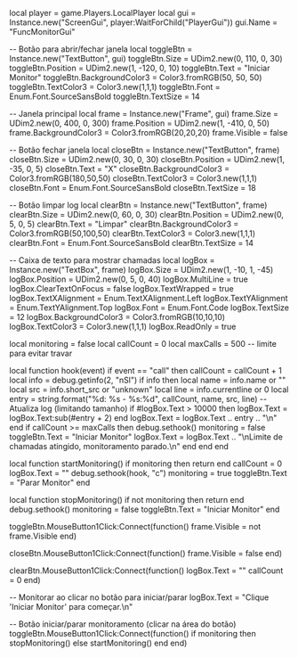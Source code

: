 local player = game.Players.LocalPlayer
local gui = Instance.new("ScreenGui", player:WaitForChild("PlayerGui"))
gui.Name = "FuncMonitorGui"

-- Botão para abrir/fechar janela
local toggleBtn = Instance.new("TextButton", gui)
toggleBtn.Size = UDim2.new(0, 110, 0, 30)
toggleBtn.Position = UDim2.new(1, -120, 0, 10)
toggleBtn.Text = "Iniciar Monitor"
toggleBtn.BackgroundColor3 = Color3.fromRGB(50, 50, 50)
toggleBtn.TextColor3 = Color3.new(1,1,1)
toggleBtn.Font = Enum.Font.SourceSansBold
toggleBtn.TextSize = 14

-- Janela principal
local frame = Instance.new("Frame", gui)
frame.Size = UDim2.new(0, 400, 0, 300)
frame.Position = UDim2.new(1, -410, 0, 50)
frame.BackgroundColor3 = Color3.fromRGB(20,20,20)
frame.Visible = false

-- Botão fechar janela
local closeBtn = Instance.new("TextButton", frame)
closeBtn.Size = UDim2.new(0, 30, 0, 30)
closeBtn.Position = UDim2.new(1, -35, 0, 5)
closeBtn.Text = "X"
closeBtn.BackgroundColor3 = Color3.fromRGB(180,50,50)
closeBtn.TextColor3 = Color3.new(1,1,1)
closeBtn.Font = Enum.Font.SourceSansBold
closeBtn.TextSize = 18

-- Botão limpar log
local clearBtn = Instance.new("TextButton", frame)
clearBtn.Size = UDim2.new(0, 60, 0, 30)
clearBtn.Position = UDim2.new(0, 5, 0, 5)
clearBtn.Text = "Limpar"
clearBtn.BackgroundColor3 = Color3.fromRGB(50,100,50)
clearBtn.TextColor3 = Color3.new(1,1,1)
clearBtn.Font = Enum.Font.SourceSansBold
clearBtn.TextSize = 14

-- Caixa de texto para mostrar chamadas
local logBox = Instance.new("TextBox", frame)
logBox.Size = UDim2.new(1, -10, 1, -45)
logBox.Position = UDim2.new(0, 5, 0, 40)
logBox.MultiLine = true
logBox.ClearTextOnFocus = false
logBox.TextWrapped = true
logBox.TextXAlignment = Enum.TextXAlignment.Left
logBox.TextYAlignment = Enum.TextYAlignment.Top
logBox.Font = Enum.Font.Code
logBox.TextSize = 12
logBox.BackgroundColor3 = Color3.fromRGB(10,10,10)
logBox.TextColor3 = Color3.new(1,1,1)
logBox.ReadOnly = true

local monitoring = false
local callCount = 0
local maxCalls = 500  -- limite para evitar travar

local function hook(event)
    if event == "call" then
        callCount = callCount + 1
        local info = debug.getinfo(2, "nSl")
        if info then
            local name = info.name or "<anon>"
            local src = info.short_src or "unknown"
            local line = info.currentline or 0
            local entry = string.format("%d: %s - %s:%d", callCount, name, src, line)
            -- Atualiza log (limitando tamanho)
            if #logBox.Text > 10000 then
                logBox.Text = logBox.Text:sub(#entry + 2)
            end
            logBox.Text = logBox.Text .. entry .. "\n"
        end
        if callCount >= maxCalls then
            debug.sethook()
            monitoring = false
            toggleBtn.Text = "Iniciar Monitor"
            logBox.Text = logBox.Text .. "\nLimite de chamadas atingido, monitoramento parado.\n"
        end
    end
end

local function startMonitoring()
    if monitoring then return end
    callCount = 0
    logBox.Text = ""
    debug.sethook(hook, "c")
    monitoring = true
    toggleBtn.Text = "Parar Monitor"
end

local function stopMonitoring()
    if not monitoring then return end
    debug.sethook()
    monitoring = false
    toggleBtn.Text = "Iniciar Monitor"
end

toggleBtn.MouseButton1Click:Connect(function()
    frame.Visible = not frame.Visible
end)

closeBtn.MouseButton1Click:Connect(function()
    frame.Visible = false
end)

clearBtn.MouseButton1Click:Connect(function()
    logBox.Text = ""
    callCount = 0
end)

-- Monitorar ao clicar no botão para iniciar/parar
logBox.Text = "Clique 'Iniciar Monitor' para começar.\n"

-- Botão iniciar/parar monitoramento (clicar na área do botão)
toggleBtn.MouseButton1Click:Connect(function()
    if monitoring then
        stopMonitoring()
    else
        startMonitoring()
    end
end)
